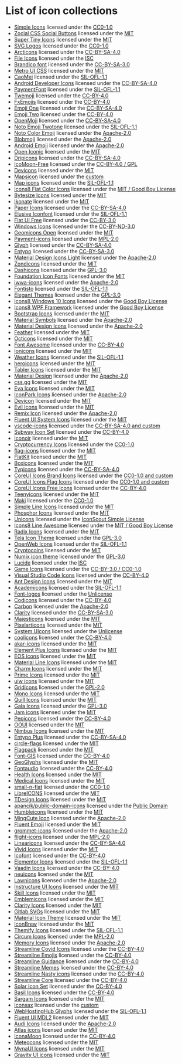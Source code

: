 # List of icon collections

- [Simple Icons](https://github.com/simple-icons/simple-icons) licensed under
  the
  [CC0-1.0](https://github.com/simple-icons/simple-icons/blob/develop/LICENSE.md)
- [Zocial CSS Social Buttons](https://github.com/smcllns/css-social-buttons)
  licensed under the
  [MIT](https://github.com/smcllns/css-social-buttons/blob/master/LICENSE)
- [Super Tiny Icons](https://github.com/edent/SuperTinyIcons) licensed under the
  [MIT](https://github.com/edent/SuperTinyIcons/blob/master/LICENSE)
- [SVG Logos](https://github.com/gilbarbara/logos) licensed under the
  [CC0-1.0](https://github.com/gilbarbara/logos/blob/master/LICENSE.txt)
- [Arcticons](https://github.com/Donnnno/Arcticons) licensed under the
  [CC-BY-SA-4.0](https://github.com/Donnnno/Arcticons)
- [File Icons](https://github.com/file-icons/icons) licensed under the
  [ISC](undefined)
- [Brandico font](https://github.com/fontello/brandico.font) licensed under the
  [CC-BY-SA-3.0](https://github.com/fontello/brandico.font)
- [Metro UI CSS](https://github.com/olton/Metro-UI-CSS) licensed under the
  [MIT](https://github.com/olton/Metro-UI-CSS/blob/master/LICENSE)
- [CaoMei](https://github.com/xiangsudian/CaoMei) licensed under the
  [SIL-OFL-1.1](https://github.com/xiangsudian/CaoMei)
- [Android Developer Icons](https://github.com/opoloo/androidicons) licensed
  under the
  [CC-BY-SA-4.0](https://github.com/opoloo/androidicons/blob/master/LICENSE.TXT)
- [PaymentFont](https://github.com/AlexanderPoellmann/PaymentFont) licensed
  under the [SIL-OFL-1.1](https://github.com/AlexanderPoellmann/PaymentFont)
- [Twemoji](https://github.com/twitter/twemoji) licensed under the
  [CC-BY-4.0](https://github.com/twitter/twemoji/blob/master/LICENSE-GRAPHICS)
- [FxEmojis](https://github.com/mozilla/fxemoji) licensed under the
  [CC-BY-4.0](https://github.com/mozilla/fxemoji/blob/gh-pages/LICENSE.md)
- [Emoji One](https://github.com/joypixels/emojione-legacy) licensed under the
  [CC-BY-SA-4.0](https://github.com/joypixels/emojione-legacy/blob/master/LICENSE.md)
- [Emoji Two](https://github.com/EmojiTwo/emojitwo) licensed under the
  [CC-BY-4.0](https://github.com/EmojiTwo/emojitwo/blob/master/LICENSE.md)
- [OpenMoji](https://github.com/hfg-gmuend/openmoji) licensed under the
  [CC-BY-SA-4.0](https://github.com/hfg-gmuend/openmoji/blob/master/LICENSE.txt)
- [Noto Emoji Twotone](https://fonts.google.com/noto/specimen/Noto+Emoji)
  licensed under the
  [SIL-OFL-1.1](https://fonts.google.com/noto/specimen/Noto+Emoji/about)
- [Noto Color Emoji](https://github.com/googlefonts/noto-emoji) licensed under
  the [Apache-2.0](https://github.com/googlefonts/noto-emoji/blob/main/LICENSE)
- [Blobmoji](https://github.com/C1710/blobmoji) licensed under the
  [Apache-2.0](https://github.com/C1710/blobmoji/blob/main/LICENSE)
- [Android Emoji](https://github.com/aosp-mirror/platform_frameworks_base)
  licensed under the
  [Apache-2.0](https://github.com/aosp-mirror/platform_frameworks_base/blob/jb-mr2.0.0-release/MODULE_LICENSE_APACHE2)
- [Open Iconic](https://github.com/iconic/open-iconic) licensed under the
  [MIT](https://github.com/iconic/open-iconic)
- [Dripicons](https://github.com/amitjakhu/dripicons) licensed under the
  [CC-BY-SA-4.0](https://github.com/amitjakhu/dripicons/blob/master/LICENSE)
- [IcoMoon-Free](https://github.com/Keyamoon/IcoMoon-Free) licensed under the
  [CC-BY-4.0 / GPL](https://github.com/Keyamoon/IcoMoon-Free/blob/master/License.txt)
- [Devicons](https://github.com/vorillaz/devicons) licensed under the
  [MIT](https://github.com/vorillaz/devicons)
- [Mapsicon](https://github.com/djaiss/mapsicon) licensed under the
  [custom](https://github.com/djaiss/mapsicon)
- [Map icons](https://github.com/scottdejonge/map-icons) licensed under the
  [SIL-OFL-1.1](https://github.com/scottdejonge/map-icons)
- [Icons8 Flat Color Icons](https://github.com/icons8/flat-color-icons) licensed
  under the
  [MIT / Good Boy License](https://github.com/icons8/flat-color-icons/blob/master/LICENSE.md)
- [Bytesize Icons](https://github.com/danklammer/bytesize-icons) licensed under
  the [MIT](https://github.com/danklammer/bytesize-icons/blob/master/LICENSE.md)
- [Ikonate](https://github.com/mikolajdobrucki/ikonate) licensed under the
  [MIT](https://github.com/mikolajdobrucki/ikonate/blob/master/LICENSE)
- [Paper Icons](https://github.com/snwh/paper-icon-theme) licensed under the
  [CC-BY-SA-4.0](https://github.com/snwh/paper-icon-theme/blob/master/LICENSE)
- [Elusive Iconfont](https://github.com/dovy/elusive-iconfont) licensed under
  the [SIL-OFL-1.1](https://github.com/dovy/elusive-iconfont)
- [Flat UI Free](https://github.com/designmodo/Flat-UI) licensed under the
  [CC-BY-3.0](https://github.com/designmodo/Flat-UI/blob/master/readme%20license.txt)
- [Windows Icons](https://github.com/Templarian/WindowsIcons) licensed under the
  [CC-BY-ND-3.0](https://github.com/Templarian/WindowsIcons/blob/master/WindowsPhone/license.txt)
- [Geomicons Open](https://github.com/jxnblk/geomicons-open) licensed under the
  [MIT](https://github.com/jxnblk/geomicons-open)
- [Payment-icons](https://github.com/muffinresearch/payment-icons) licensed
  under the
  [MPL-2.0](https://github.com/muffinresearch/payment-icons/blob/master/LICENSE)
- [Glyph](https://github.com/frexy/glyph-iconset) licensed under the
  [CC-BY-SA-4.0](https://github.com/frexy/glyph-iconset/blob/master/LICENSE)
- [Entypo](https://github.com/danielbruce/entypo) licensed under the
  [CC-BY-SA-3.0](https://github.com/danielbruce/entypo)
- [Material Design Icons Light](https://github.com/Pictogrammers/MaterialDesignLight)
  licensed under the
  [Apache-2.0](https://github.com/Pictogrammers/MaterialDesignLight/blob/master/LICENSE.md)
- [Zondicons](https://github.com/dukestreetstudio/zondicons) licensed under the
  [MIT](https://github.com/dukestreetstudio/zondicons/blob/master/LICENSE)
- [Dashicons](https://github.com/WordPress/dashicons) licensed under the
  [GPL-3.0](https://github.com/WordPress/dashicons/LICENSE)
- [Foundation Icon Fonts](https://github.com/zurb/foundation-icon-fonts)
  licensed under the
  [MIT](https://github.com/zurb/foundation-icon-fonts/blob/master/foundation-icons.css)
- [iwwa-icons](https://github.com/innowatio/iwwa-icons) licensed under the
  [Apache-2.0](https://github.com/innowatio/iwwa-icons/blob/master/LICENSE)
- [Fontisto](https://github.com/kenangundogan/fontisto) licensed under the
  [SIL-OFL-1.1](https://github.com/kenangundogan/fontisto)
- [Elegant Themes](https://github.com/pprince/etlinefont-bower) licensed under
  the [GPL-3.0](https://github.com/pprince/etlinefont-bower/blob/master/LICENSE)
- [Icons8 Windows 10 Icons](https://github.com/icons8/windows-10-icons) licensed
  under the
  [Good Boy License](https://github.com/icons8/windows-10-icons/blob/master/LICENSE.md)
- [Icons8 WPF Framework](https://github.com/icons8/WPF-UI-Framework) licensed
  under the
  [Good Boy License](https://github.com/icons8/WPF-UI-Framework/blob/master/LICENSE.md)
- [Bootstrap Icons](https://github.com/twbs/icons) licensed under the
  [MIT](https://github.com/twbs/icons/blob/main/LICENSE.md)
- [Material Symbols](https://github.com/marella/material-symbols) licensed under
  the
  [Apache-2.0](https://github.com/marella/material-symbols/blob/main/LICENSE)
- [Material Design Icons](https://github.com/marella/material-design-icons)
  licensed under the
  [Apache-2.0](https://github.com/marella/material-design-icons/blob/main/LICENSE)
- [Feather](https://github.com/feathericons/feather) licensed under the
  [MIT](https://github.com/feathericons/feather/blob/master/LICENSE)
- [Octicons](https://github.com/primer/octicons) licensed under the
  [MIT](https://github.com/primer/octicons/blob/main/LICENSE)
- [Font Awesome](https://github.com/FortAwesome/Font-Awesome) licensed under the
  [CC-BY-4.0](https://github.com/FortAwesome/Font-Awesome/blob/6.x/LICENSE.txt)
- [Ionicons](https://github.com/ionic-team/ionicons) licensed under the
  [MIT](https://github.com/ionic-team/ionicons/blob/main/LICENSE)
- [Weather Icons](https://github.com/erikflowers/weather-icons) licensed under
  the [SIL-OFL-1.1](https://github.com/erikflowers/weather-icons)
- [heroicons](https://github.com/tailwindlabs/heroicons) licensed under the
  [MIT](https://github.com/tailwindlabs/heroicons/blob/master/LICENSE)
- [Tabler Icons](https://github.com/tabler/tabler-icons) licensed under the
  [MIT](https://github.com/tabler/tabler-icons/blob/master/LICENSE)
- [Material Design](https://github.com/Templarian/MaterialDesign) licensed under
  the
  [Apache-2.0](https://github.com/Templarian/MaterialDesign/blob/master/LICENSE)
- [css.gg](https://github.com/astrit/css.gg) licensed under the
  [MIT](https://github.com/astrit/css.gg/blob/master/LICENSE)
- [Eva Icons](https://github.com/akveo/eva-icons) licensed under the
  [MIT](https://github.com/akveo/eva-icons/blob/master/LICENSE.txt)
- [IconPark Icons](https://github.com/bytedance/IconPark) licensed under the
  [Apache-2.0](https://github.com/bytedance/IconPark/blob/master/LICENSE)
- [Devicon](https://github.com/devicons/devicon) licensed under the
  [MIT](https://github.com/devicons/devicon/blob/master/LICENSE)
- [Evil Icons](https://github.com/evil-icons/evil-icons) licensed under the
  [MIT](https://github.com/evil-icons/evil-icons/blob/master/LICENSE.txt)
- [Remix Icon](https://github.com/Remix-Design/RemixIcon) licensed under the
  [Apache-2.0](https://github.com/Remix-Design/RemixIcon/blob/master/License)
- [Fluent UI System Icons](https://github.com/microsoft/fluentui-system-icons)
  licensed under the
  [MIT](https://github.com/microsoft/fluentui-system-icons/blob/master/LICENSE)
- [vscode-icons](https://github.com/vscode-icons/vscode-icons) licensed under
  the [CC-BY-SA-4.0 and custom](https://github.com/vscode-icons/vscode-icons)
- [Subway Icon Set](https://github.com/mariuszostrowski/subway) licensed under
  the
  [CC-BY-4.0](https://github.com/mariuszostrowski/subway/blob/master/LICENSE.md)
- [Iconoir](https://github.com/iconoir-icons/iconoir) licensed under the
  [MIT](https://github.com/iconoir-icons/iconoir/blob/main/LICENSE)
- [Cryptocurrency Icons](https://github.com/spothq/cryptocurrency-icons)
  licensed under the
  [CC0-1.0](https://github.com/spothq/cryptocurrency-icons/blob/master/LICENSE.md)
- [flag-icons](https://github.com/lipis/flag-icons) licensed under the
  [MIT](https://github.com/lipis/flag-icons/blob/main/LICENSE)
- [FlatKit](https://github.com/madebybowtie/FlagKit) licensed under the
  [MIT](https://github.com/madebybowtie/FlagKit/blob/master/LICENSE)
- [Boxicons](https://github.com/atisawd/boxicons) licensed under the
  [MIT](https://boxicons.com/usage#license)
- [Typicons](https://github.com/stephenhutchings/typicons.font) licensed under
  the [CC-BY-SA-4.0](https://github.com/stephenhutchings/typicons.font)
- [CoreUI Icons Brand Icons](https://github.com/coreui/coreui-icons) licensed
  under the [CC0-1.0 and custom](https://github.com/coreui/coreui-icons)
- [CoreUI Icons Flag Icons](https://github.com/coreui/coreui-icons) licensed
  under the [CC0-1.0 and custom](https://github.com/coreui/coreui-icons)
- [CoreUI Icons Free Icons](https://github.com/coreui/coreui-icons) licensed
  under the [CC-BY-4.0](https://github.com/coreui/coreui-icons)
- [Teenyicons](https://github.com/teenyicons/teenyicons) licensed under the
  [MIT](https://github.com/teenyicons/teenyicons/blob/master/LICENSE)
- [Maki](https://github.com/mapbox/maki) licensed under the
  [CC0-1.0](https://github.com/mapbox/maki/blob/main/LICENSE.txt)
- [Simple Line Icons](https://github.com/thesabbir/simple-line-icons) licensed
  under the
  [MIT](https://github.com/thesabbir/simple-line-icons/blob/master/LICENSE.md)
- [Phosphor Icons](https://github.com/phosphor-icons/core) licensed under the
  [MIT](https://github.com/phosphor-icons/core/blob/main/LICENSE)
- [Unicons](https://github.com/Iconscout/unicons) licensed under the
  [IconScout Simple License](https://github.com/Iconscout/unicons/blob/master/LICENSE)
- [Icons8 Line Awesome](https://github.com/icons8/line-awesome) licensed under
  the [MIT / Good Boy License](https://github.com/icons8/line-awesome)
- [Radix Icons](https://github.com/radix-ui/icons) licensed under the
  [MIT](https://github.com/radix-ui/icons/blob/master/LICENSE)
- [Tela Icon Theme](https://github.com/vinceliuice/Tela-icon-theme) licensed
  under the
  [GPL-3.0](https://github.com/vinceliuice/Tela-icon-theme/blob/master/COPYING)
- [OpenWeb Icons](https://github.com/pfefferle/openwebicons) licensed under the
  [SIL-OFL-1.1](https://github.com/pfefferle/openwebicons/blob/master/License.txt)
- [Cryptocoins](https://github.com/AllienWorks/cryptocoins) licensed under the
  [MIT](https://github.com/AllienWorks/cryptocoins/blob/master/LICENCE)
- [Numix icon theme](https://github.com/numixproject/numix-icon-theme) licensed
  under the
  [GPL-3.0](https://github.com/numixproject/numix-icon-theme/blob/master/license)
- [Lucide](https://github.com/lucide-icons/lucide) licensed under the
  [ISC](https://github.com/lucide-icons/lucide/blob/main/LICENSE)
- [Game Icons](https://github.com/game-icons/icons) licensed under the
  [CC-BY-3.0 / CC0-1.0](https://github.com/game-icons/icons/blob/master/license.txt)
- [Visual Studio Code Icons](https://github.com/microsoft/vscode-icons) licensed
  under the
  [CC-BY-4.0](https://github.com/microsoft/vscode-icons/blob/main/LICENSE)
- [Ant Design Icons](https://github.com/ant-design/ant-design-icons) licensed
  under the
  [MIT](https://github.com/ant-design/ant-design-icons/blob/master/LICENSE)
- [Academicons](https://github.com/jpswalsh/academicons) licensed under the
  [SIL-OFL-1.1](https://github.com/jpswalsh/academicons)
- [Font-logos](https://github.com/Lukas-W/font-logos) licensed under the
  [Unlicense](https://github.com/lukas-w/font-logos/blob/master/LICENSE)
- [Codicons](https://github.com/microsoft/vscode-codicons) licensed under the
  [CC-BY-4.0](https://github.com/microsoft/vscode-codicons/blob/main/LICENSE)
- [Carbon](https://github.com/carbon-design-system/carbon) licensed under the
  [Apache-2.0](https://github.com/carbon-design-system/carbon/blob/main/LICENSE)
- [Clarity](undefined) licensed under the
  [CC-BY-SA-3.0](https://github.com/jcubic/Clarity)
- [Majesticons](https://github.com/halfmage/majesticons) licensed under the
  [MIT](https://github.com/halfmage/majesticons/blob/main/LICENSE)
- [Pixelarticons](https://github.com/halfmage/pixelarticons) licensed under the
  [MIT](https://github.com/halfmage/pixelarticons/blob/master/LICENSE)
- [System UIcons](https://github.com/CoreyGinnivan/system-uicons) licensed under
  the
  [Unlicense](https://github.com/CoreyGinnivan/system-uicons/blob/master/LICENSE)
- [coolicons](https://github.com/krystonschwarze/coolicons) licensed under the
  [CC-BY-4.0](https://coolicons.cool/legal#License)
- [akar-icons](https://github.com/artcoholic/akar-icons) licensed under the
  [MIT](https://github.com/artcoholic/akar-icons/blob/master/LICENSE)
- [Element Plus Icons](https://github.com/element-plus/element-plus-icons)
  licensed under the
  [MIT](https://github.com/element-plus/element-plus-icons/blob/main/LICENSE)
- [EOS icons](https://gitlab.com/SUSE-UIUX/eos-icons) licensed under the
  [MIT](https://gitlab.com/SUSE-UIUX/eos-icons/-/blob/master/LICENSE)
- [Material Line Icons](https://github.com/cyberalien/line-md) licensed under
  the [MIT](https://github.com/cyberalien/line-md/blob/master/license.txt)
- [Charm Icons](https://github.com/jaynewey/charm-icons) licensed under the
  [MIT](https://github.com/jaynewey/charm-icons/blob/main/LICENSE)
- [Prime Icons](https://github.com/primefaces/primeicons) licensed under the
  [MIT](https://github.com/primefaces/primeicons/blob/master/LICENSE)
- [uiw icons](https://github.com/uiwjs/icons) licensed under the
  [MIT](https://github.com/uiwjs/icons/blob/master/LICENSE)
- [Gridicons](https://github.com/Automattic/gridicons) licensed under the
  [GPL-2.0](https://github.com/Automattic/gridicons/blob/trunk/LICENSE.md)
- [Mono Icons](https://github.com/mono-company/mono-icons) licensed under the
  [MIT](https://github.com/mono-company/mono-icons/blob/master/LICENSE.md)
- [Quill Icons](https://github.com/yourtempo/tempo-quill-icons) licensed under
  the [MIT](https://github.com/yourtempo/tempo-quill-icons/blob/main/LICENSE)
- [Gala Icons](https://github.com/sisyphusion/gala-icons) licensed under the
  [GPL-3.0](https://github.com/sisyphusion/gala-icons/blob/main/LICENSE)
- [Jam icons](https://github.com/michaelampr/jam) licensed under the
  [MIT](https://github.com/michaelampr/jam/blob/master/LICENSE)
- [Pepicons](https://github.com/CyCraft/pepicons) licensed under the
  [CC-BY-4.0](https://github.com/CyCraft/pepicons/blob/dev/LICENSE)
- [OOUI](https://github.com/wikimedia/oojs-ui) licensed under the
  [MIT](https://github.com/wikimedia/oojs-ui/blob/master/LICENSE-MIT)
- [Nimbus Icons](https://github.com/cyberalien/nimbus-icons) licensed under the
  [MIT](https://github.com/cyberalien/nimbus-icons/blob/main/LICENSE)
- [Entypo Plus](https://github.com/chancancode/entypo-plus) licensed under the
  [CC-BY-SA-4.0](https://github.com/chancancode/entypo-plus/blob/master/LICENSE)
- [circle-flags](https://github.com/HatScripts/circle-flags) licensed under the
  [MIT](https://github.com/HatScripts/circle-flags/blob/gh-pages/LICENSE.md)
- [Flagpack](https://github.com/Yummygum/flagpack-core) licensed under the
  [MIT](https://github.com/Yummygum/flagpack-core/blob/main/LICENSE)
- [Font-GIS](https://github.com/viglino/font-gis) licensed under the
  [CC-BY-4.0](https://github.com/Viglino/font-gis/blob/main/LICENSE-CC-BY.md)
- [GeoGlyphs](https://github.com/cugos/geoglyphs) licensed under the
  [MIT](https://github.com/cugos/geoglyphs/blob/main/LICENSE.md)
- [Fontaudio](https://github.com/fefanto/fontaudio) licensed under the
  [CC-BY-4.0](https://github.com/fefanto/fontaudio)
- [Health Icons](https://github.com/resolvetosavelives/healthicons) licensed
  under the
  [MIT](https://github.com/resolvetosavelives/healthicons/blob/main/LICENSE)
- [Medical Icons](https://github.com/samcome/webfont-medical-icons) licensed
  under the
  [MIT](https://github.com/samcome/webfont-medical-icons/blob/master/LICENSE)
- [small-n-flat](https://github.com/paomedia/small-n-flat) licensed under the
  [CC0-1.0](https://github.com/paomedia/small-n-flat/blob/master/LICENSE)
- [LibreICONS](https://github.com/DiemenDesign/LibreICONS) licensed under the
  [MIT](https://github.com/DiemenDesign/LibreICONS/blob/master/LICENSE)
- [TDesign Icons](https://github.com/Tencent/tdesign-icons) licensed under the
  [MIT](https://github.com/Tencent/tdesign-icons/blob/develop/LICENSE)
- [apancik/public-domain-icons](https://github.com/apancik/public-domain-icons)
  licensed under the
  [Public Domain](https://github.com/apancik/public-domain-icons)
- [Humbleicons](https://github.com/zraly/humbleicons) licensed under the
  [MIT](https://github.com/zraly/humbleicons/blob/master/license)
- [MingCute Icon](https://github.com/Richard9394/MingCute) licensed under the
  [Apache-2.0](https://github.com/Richard9394/MingCute/blob/main/LICENSE)
- [Fluent Emoji](https://github.com/microsoft/fluentui-emoji) licensed under the
  [MIT](https://github.com/microsoft/fluentui-emoji/blob/main/LICENSE)
- [grommet-icons](https://github.com/grommet/grommet-icons) licensed under the
  [Apache-2.0](https://github.com/grommet/grommet-icons/blob/master/LICENSE)
- [flight-icons](https://github.com/hashicorp/design-system) licensed under the
  [MPL-2.0](https://github.com/hashicorp/design-system/blob/main/LICENSE)
- [Linearicons](https://github.com/cjpatoilo/linearicons) licensed under the
  [CC-BY-SA-4.0](https://github.com/cjpatoilo/linearicons)
- [Vivid Icons](https://github.com/webkul/vivid) licensed under the
  [MIT](https://github.com/webkul/vivid/blob/master/LICENSE)
- [Icofont](https://github.com/LuanHimmlisch/icofont) licensed under the
  [CC-BY-4.0](https://github.com/LuanHimmlisch/icofont/blob/main/LICENSE)
- [Elementor Icons](https://github.com/elementor/elementor-icons) licensed under
  the [SIL-OFL-1.1](https://github.com/elementor/elementor-icons)
- [Vaadin Icons](https://github.com/vaadin/web-components) licensed under the
  [CC-BY-4.0](https://github.com/vaadin/web-components/tree/master/packages/icons)
- [neuicons](https://github.com/neuicons/neu) licensed under the
  [MIT](https://github.com/neuicons/neu/blob/master/LICENSE)
- [Lawnicons](https://github.com/LawnchairLauncher/lawnicons) licensed under the
  [Apache-2.0](https://github.com/LawnchairLauncher/lawnicons/blob/develop/LICENSE)
- [Instructure UI Icons](https://github.com/instructure/instructure-ui) licensed
  under the
  [MIT](https://github.com/instructure/instructure-ui/blob/master/LICENSE.md)
- [Skill Icons](https://github.com/tandpfun/skill-icons) licensed under the
  [MIT](https://github.com/tandpfun/skill-icons/blob/main/LICENSE)
- [Emblemicons](https://github.com/emblemicons/emblemicons.github.io) licensed
  under the
  [MIT](https://github.com/emblemicons/emblemicons.github.io/blob/master/LICENSE.md)
- [Clarity Icons](https://github.com/vmware/clarity-assets) licensed under the
  [MIT](https://github.com/vmware/clarity-assets/blob/master/LICENSE)
- [Gitlab SVGs](https://gitlab.com/gitlab-org/gitlab-svgs) licensed under the
  [MIT](https://gitlab.com/gitlab-org/gitlab-svgs/-/blob/main/LICENSE)
- [Material Icon Theme](https://github.com/PKief/vscode-material-icon-theme)
  licensed under the
  [MIT](https://github.com/PKief/vscode-material-icon-theme/blob/main/LICENSE.md)
- [IconBrew](https://github.com/elrumo/icon-brew) licensed under the
  [MIT](https://github.com/elrumo/icon-brew/blob/master/LICENSE.md)
- [Themify Icons](https://github.com/lykmapipo/themify-icons) licensed under the
  [SIL-OFL-1.1](https://github.com/lykmapipo/themify-icons)
- [Circum Icons](https://github.com/Klarr-Agency/Circum-Icons) licensed under
  the [MPL-2.0](https://github.com/Klarr-Agency/Circum-Icons/blob/main/LICENSE)
- [Memory Icons](https://github.com/Pictogrammers/Memory) licensed under the
  [Apache-2.0](https://github.com/Pictogrammers/Memory/blob/main/LICENSE)
- [Streamline Covid Icons](https://github.com/webalys-hq/streamline-vectors)
  licensed under the
  [CC-BY-4.0](https://github.com/webalys-hq/streamline-vectors/tree/main/covid)
- [Streamline Emojis](https://github.com/webalys-hq/streamline-vectors) licensed
  under the
  [CC-BY-4.0](https://github.com/webalys-hq/streamline-vectors/tree/main/freebies-freemojis)
- [Streamline Guidance](https://github.com/webalys-hq/streamline-vectors)
  licensed under the
  [CC-BY-4.0](https://github.com/webalys-hq/streamline-vectors/tree/main/guidance)
- [Streamline Memes](https://github.com/webalys-hq/streamline-vectors) licensed
  under the
  [CC-BY-4.0](https://github.com/webalys-hq/streamline-vectors/tree/main/memes)
- [Streamline Nasty icons](https://github.com/webalys-hq/streamline-vectors)
  licensed under the
  [CC-BY-4.0](https://github.com/webalys-hq/streamline-vectors/tree/main/nasty-icons)
- [Streamline Core](https://github.com/webalys-hq/streamline-vectors) licensed
  under the
  [CC-BY-4.0](https://github.com/webalys-hq/streamline-vectors/tree/main/core)
- [Solar Icon Set](https://github.com/480-Design/Solar-icon-set) licensed under
  the [CC-BY-4.0](https://www.figma.com/community/file/1166831539721848736)
- [Basil Icons](https://craftwork.design/downloads/basil/) licensed under the
  [CC-BY-4.0](https://www.figma.com/community/file/931906394678748246)
- [Sargam Icons](https://github.com/planetabhi/sargam-icons) licensed under the
  [MIT](https://github.com/planetabhi/sargam-icons/blob/main/LICENSE.txt)
- [Iconsax](https://github.com/lusaxweb/iconsax) licensed under the
  [custom](https://iconsax.io/#license)
- [WebHostingHub Glyphs](https://www.webhostinghub.com/glyphs/) licensed under
  the [SIL-OFL-1.1](https://github.com/BanzaiTokyo/webhostinghub-glyphs)
- [Fluent UI MDL2](https://github.com/microsoft/fluentui/tree/master/packages/react-icons-mdl2)
  licensed under the
  [MIT](https://github.com/microsoft/fluentui/blob/master/packages/react-icons-mdl2/LICENSE)
- [Audi Icons](https://github.com/audi/audi-icon) licensed under the
  [Apache-2.0](https://github.com/audi/audi-icon/blob/master/package.json)
- [Atlas icons](https://github.com/Vectopus/Atlas-icons-font) licensed under the
  [MIT](https://github.com/Vectopus/Atlas-icons-font/blob/main/LICENSE)
- [IconaMoon](https://github.com/dariushhpg1/IconaMoon) licensed under the
  [CC-BY-4.0](https://www.figma.com/community/file/1014143897459418663/iconamoon-1-1-2400-icons-8-styles)
- [Meteocons](https://github.com/basmilius/weather-icons) licensed under the
  [MIT](https://github.com/basmilius/weather-icons/blob/dev/LICENSE)
- [MynaUI Icons](https://github.com/praveenjuge/mynaui-icons) licensed under the
  [MIT](https://github.com/praveenjuge/mynaui-icons/blob/main/LICENSE)
- [Gravity UI icons](https://github.com/gravity-ui/icons) licensed under the
  [MIT](https://github.com/gravity-ui/icons/blob/main/LICENSE)
